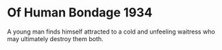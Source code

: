 # Of Human Bondage 1934
A young man finds himself attracted to a cold and unfeeling waitress who may ultimately destroy them both.
